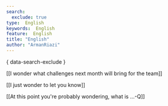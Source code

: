 ```yaml
---
search:
  exclude: true
type:  English
keywords:  English
feature:  English
title: "English"
author: "ArmanRiazi"
---
```

{ data-search-exclude }

 [[I wonder what challenges next month will bring for the team]]

 [[I just wonder to let you know]]

  [[At this point you're probably wondering, what is ...-Q]]
